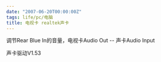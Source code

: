 ```yaml
---
date: "2007-06-20T00:00:00Z"
tags: life/pc/电脑
title: 电视卡 realtek声卡
---
```


调节Rear Blue In的音量，电视卡Audio Out -- 声卡Audio Input

声卡驱动V1.53
